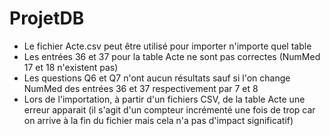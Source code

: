 # ProjetDB

- Le fichier Acte.csv peut être utilisé pour importer n'importe quel table
- Les entrées 36 et 37 pour la table Acte ne sont pas correctes (NumMed 17 et 18 n'existent pas)
- Les questions Q6 et Q7 n'ont aucun résultats sauf si l'on change NumMed des entrées 36 et 37 respectivement par 7 et 8
- Lors de l'importation, à partir d'un fichiers CSV, de la table Acte une erreur apparait (il s'agit d'un compteur incrémenté une fois de trop car on arrive à la fin du fichier mais cela n'a pas d'impact significatif)
